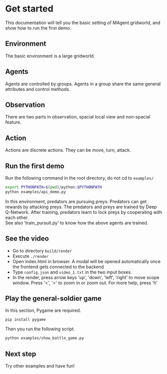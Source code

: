 # Get started
This documentation will tell you the basic setting of MAgent.gridworld, and show how to run the first demo.

## Environment
The basic environment is a large gridworld.

## Agents
Agents are controlled by groups. Agents in a group share the same general attributes and control methods.

## Observation
There are two parts in observation, spacial local view and non-spacial feature. 


## Action
Actions are discrete actions. They can be move, turn, attack.

## Run the first demo
Run the following command in the root directory, do not cd to `examples/`
```bash
export PYTHONPATH=$(pwd)/python:$PYTHONPATH
python examples/api_demo.py
```

In this environment, predators are pursuing preys. Predators can get rewards by attacking preys.
The predators and preys are trained by Deep Q-Network.
After training, predators learn to lock preys by cooperating with each other.  
See also 'train_pursuit.py' to know how the above agents are trained.

## See the video
* Go to directory `build/render`
* Execute `./render`
* Open index.html in browser. A modal will be opened automatically once the frontend gets connected to the backend
* Type `config.json` and `video_1.txt` in the two input boxes.
* In the render, press arrow keys 'up', 'down', 'left', 'right' to move scope window. Press '<', '>' to zoom in or zoom out. For more help, press 'h'

## Play the general-soldier game
In this section, Pygame are required.
```base
pip install pygame
```
Then you run the following script.
```bash
python examples/show_battle_game.py
```


## Next step
Try other examples and have fun!
